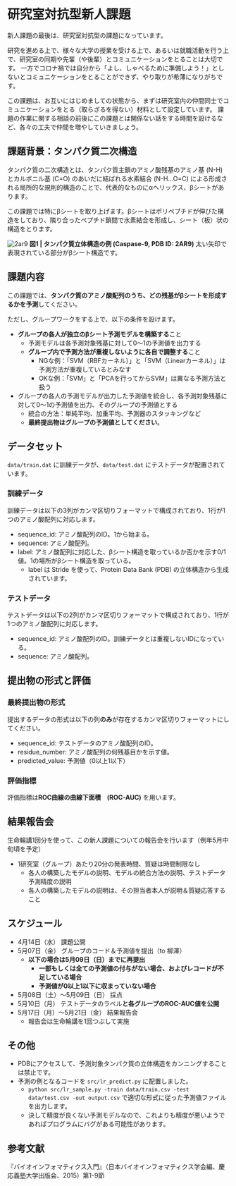 # 研究室対抗型新人課題

新人課題の最後は、研究室対抗型の課題になっています。

研究を進める上で、様々な大学の授業を受ける上で、あるいは就職活動を行う上で、研究室の同期や先輩（や後輩）とコミュニケーションをとることは大切です。
一方でコロナ禍では自分から「よし、しゃべるために準備しよう！」としないとコミュニケーションをとることができず、やり取りが希薄になりがちです。

この課題は、お互いにはじめましての状態から、まずは研究室内の仲間同士でコミュニケーションをとる（取らざるを得ない）材料として設定しています。
課題の作業に関する相談の前後にこの課題とは関係ない話をする時間を設けるなど、各々の工夫で仲間を増やしていきましょう。

## 課題背景：タンパク質二次構造

タンパク質の二次構造とは、タンパク質主鎖のアミノ酸残基のアミノ基 (N-H) とカルボニル基 (C=O) のあいだに結ばれる水素結合 (N-H…O=C) による形成される局所的な規則的構造のことで、代表的なものにαヘリックス、βシートがあります。

この課題では特にβシートを取り上げます。βシートはポリペプチドが伸びた構造をしており、隣り合ったペプチド鎖間で水素結合を形成し、シート（板）状の構造をとります。

![2ar9](https://user-images.githubusercontent.com/6902135/113391892-36b0c580-93cf-11eb-93e3-9f318f382c75.png)
**図1 | タンパク質立体構造の例 (Caspase-9, PDB ID: 2AR9)** 太い矢印で表現されている部分がβシート構造です。

## 課題内容

この課題では、**タンパク質のアミノ酸配列のうち、どの残基がβシートを形成するかを予測**してください。

ただし、グループワークをする上で、以下の条件を設けます。
- **グループの各人が独立のβシート予測モデルを構築する**こと
  - 予測モデルは各予測対象残基に対して0～1の予測値を出力する
  - **グループ内で予測方法が重複しないように各自で調整する**こと
    - NGな例：「SVM（RBFカーネル）」と「SVM（Linearカーネル）」は予測方法が重複しているとみなす
    - OKな例：「SVM」と「PCAを行ってからSVM」は異なる予測方法と扱う
- グループの各人の予測モデルが出力した予測値を統合し、各予測対象残基に対して0～1の予測値を出力、そのグループの予測値とする
  - 統合の方法：単純平均、加重平均、予測器のスタッキングなど
  - **最終提出物はグループの予測値としてください**。

## データセット
`data/train.dat` に訓練データが、`data/test.dat` にテストデータが配置されています。

### 訓練データ
訓練データは以下の3列がカンマ区切りフォーマットで構成されており、1行が1つのアミノ酸配列に対応します。
  - sequence_id: アミノ酸配列のID。1から始まる。
  - sequence: アミノ酸配列。
  - label: アミノ酸配列に対応した、βシート構造を取っているか否かを示す0/1値。1の場所がβシート構造を取っている。
    - label は Stride を使って、Protein Data Bank (PDB) の立体構造から生成されています。

### テストデータ
テストデータは以下の2列がカンマ区切りフォーマットで構成されており、1行が1つのアミノ酸配列に対応します。
  - sequence_id: アミノ酸配列のID。訓練データとは重複しないIDになっている。
  - sequence: アミノ酸配列。

## 提出物の形式と評価

### 最終提出物の形式

提出するデータの形式は以下の列**のみ**が存在するカンマ区切りフォーマットにしてください。
  - sequence_id: テストデータのアミノ酸配列のID。
  - residue_number: アミノ酸配列の何残基目かを示す値。
  - predicted_value: 予測値（0以上1以下）

### 評価指標
評価指標は**ROC曲線の曲線下面積　(ROC-AUC)** を用います。

## 結果報告会
生命輪講1回分を使って、この新人課題についての報告会を行います（例年5月中旬頃を予定）
- 1研究室（グループ）あたり20分の発表時間、質疑は時間制限なし
  - 各人の構築したモデルの説明、モデルの統合方法の説明、テストデータ予測精度の説明
  - 各人の構築したモデルの説明は、その担当者本人が説明＆質疑応答すること

## スケジュール

- 4月14日（水） 課題公開
- 5月07日（金） グループのコード＆予測値を提出（to 柳澤）
  - **以下の場合は5月09日（日）までに再提出**
    - **一部もしくは全ての予測値の付与がない場合、およびレコードが不足している場合**
    - **予測値が0以上1以下に収まっていない場合**
- 5月08日（土）～5月09日（日） 採点
- 5月10日（月） テストデータのラベル**と各グループのROC-AUC値を公開**
- 5月17日（月）～5月21日（金） 結果報告会
  - 報告会は生命輪講を1回つぶして実施

## その他

- PDBにアクセスして、予測対象タンパク質の立体構造をカンニングすることは禁止です。
- 予測の例となるコードを `src/lr_predict.py` に配置しました。
  - `python src/lr_sample.py -train data/train.csv -test data/test.csv -out output.csv` で適切な形式に従った予測値ファイルを出力します。
  - 決して精度が良くない予測モデルなので、これよりも精度が悪いようであればプログラムにバグがある可能性があります。





## 参考文献
『バイオインフォマティクス入門』（日本バイオインフォマティクス学会編、慶応義塾大学出版会、2015）第1-9節
